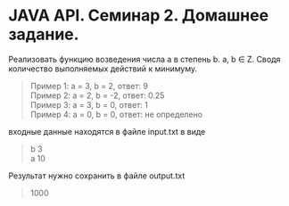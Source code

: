 # JAVA API. Семинар 2. Домашнее задание.
Реализовать функцию возведения числа а в степень b. a, b ∈ Z. Сводя количество выполняемых действий к минимуму.  
>Пример 1: а = 3, b = 2, ответ: 9   
>Пример 2: а = 2, b = -2, ответ: 0.25  
>Пример 3: а = 3, b = 0, ответ: 1  
>Пример 4: а = 0, b = 0, ответ: не определено  

входные данные находятся в файле input.txt в виде  
>b 3  
>a 10

Результат нужно сохранить в файле output.txt  
>1000
